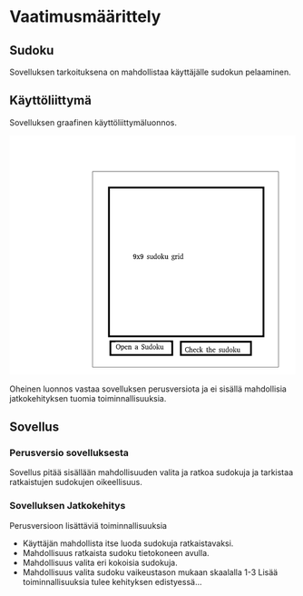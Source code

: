 # Vaatimusmäärittely

## Sudoku

Sovelluksen tarkoituksena on mahdollistaa käyttäjälle sudokun pelaaminen.

## Käyttöliittymä

Sovelluksen graafinen käyttöliittymäluonnos.

![](./kuvat/UI.png)

Oheinen luonnos vastaa sovelluksen perusversiota ja ei sisällä mahdollisia jatkokehityksen tuomia toiminnallisuuksia.

## Sovellus

### Perusversio sovelluksesta

Sovellus pitää sisällään mahdollisuuden valita ja ratkoa sudokuja ja tarkistaa ratkaistujen sudokujen oikeellisuus.

### Sovelluksen Jatkokehitys

Perusversioon lisättäviä toiminnallisuuksia

- Käyttäjän mahdollista itse luoda sudokuja ratkaistavaksi.
- Mahdollisuus ratkaista sudoku tietokoneen avulla.
- Mahdollisuus valita eri kokoisia sudokuja.
- Mahdollisuus valita sudoku vaikeustason mukaan skaalalla 1-3
Lisää toiminnallisuuksia tulee kehityksen edistyessä...


